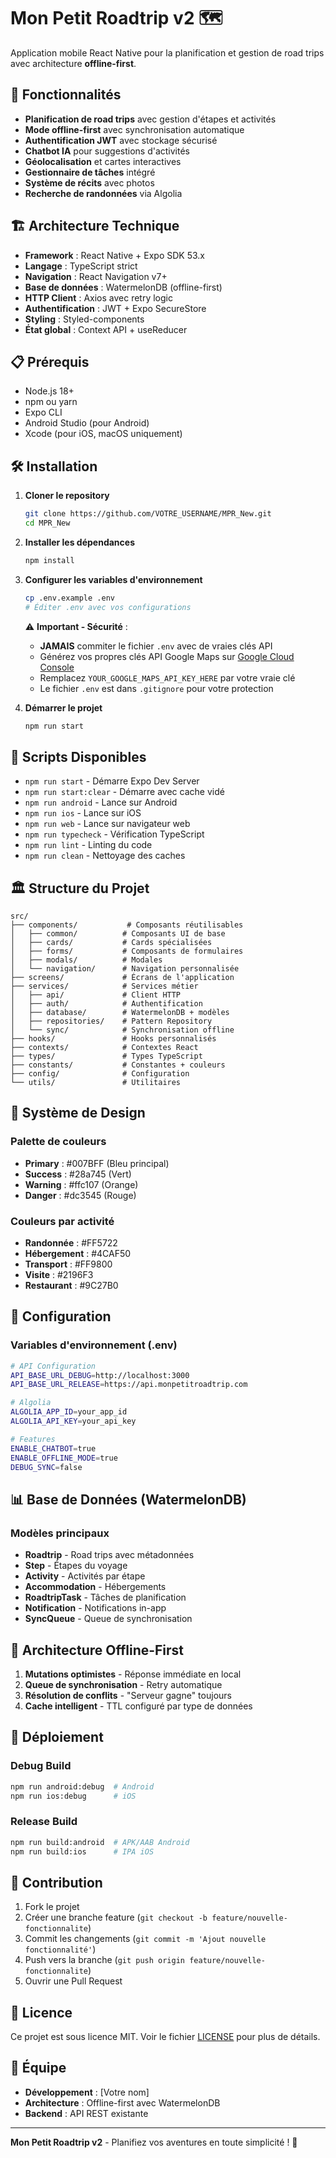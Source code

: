 # Mon Petit Roadtrip v2 🗺️

Application mobile React Native pour la planification et gestion de road trips avec architecture **offline-first**.

## 🚀 Fonctionnalités

- **Planification de road trips** avec gestion d'étapes et activités
- **Mode offline-first** avec synchronisation automatique
- **Authentification JWT** avec stockage sécurisé
- **Chatbot IA** pour suggestions d'activités
- **Géolocalisation** et cartes interactives
- **Gestionnaire de tâches** intégré
- **Système de récits** avec photos
- **Recherche de randonnées** via Algolia

## 🏗️ Architecture Technique

- **Framework** : React Native + Expo SDK 53.x
- **Langage** : TypeScript strict
- **Navigation** : React Navigation v7+
- **Base de données** : WatermelonDB (offline-first)
- **HTTP Client** : Axios avec retry logic
- **Authentification** : JWT + Expo SecureStore
- **Styling** : Styled-components
- **État global** : Context API + useReducer

## 📋 Prérequis

- Node.js 18+
- npm ou yarn
- Expo CLI
- Android Studio (pour Android)
- Xcode (pour iOS, macOS uniquement)

## 🛠️ Installation

1. **Cloner le repository**
   ```bash
   git clone https://github.com/VOTRE_USERNAME/MPR_New.git
   cd MPR_New
   ```

2. **Installer les dépendances**
   ```bash
   npm install
   ```

3. **Configurer les variables d'environnement**
   ```bash
   cp .env.example .env
   # Éditer .env avec vos configurations
   ```

   ⚠️ **Important - Sécurité** :
   - **JAMAIS** commiter le fichier `.env` avec de vraies clés API
   - Générez vos propres clés API Google Maps sur [Google Cloud Console](https://console.cloud.google.com/)
   - Remplacez `YOUR_GOOGLE_MAPS_API_KEY_HERE` par votre vraie clé
   - Le fichier `.env` est dans `.gitignore` pour votre protection

4. **Démarrer le projet**
   ```bash
   npm run start
   ```

## 📱 Scripts Disponibles

- `npm run start` - Démarre Expo Dev Server
- `npm run start:clear` - Démarre avec cache vidé
- `npm run android` - Lance sur Android
- `npm run ios` - Lance sur iOS
- `npm run web` - Lance sur navigateur web
- `npm run typecheck` - Vérification TypeScript
- `npm run lint` - Linting du code
- `npm run clean` - Nettoyage des caches

## 🏛️ Structure du Projet

```
src/
├── components/           # Composants réutilisables
│   ├── common/          # Composants UI de base
│   ├── cards/           # Cards spécialisées
│   ├── forms/           # Composants de formulaires
│   ├── modals/          # Modales
│   └── navigation/      # Navigation personnalisée
├── screens/             # Écrans de l'application
├── services/            # Services métier
│   ├── api/             # Client HTTP
│   ├── auth/            # Authentification
│   ├── database/        # WatermelonDB + modèles
│   ├── repositories/    # Pattern Repository
│   └── sync/            # Synchronisation offline
├── hooks/               # Hooks personnalisés
├── contexts/            # Contextes React
├── types/               # Types TypeScript
├── constants/           # Constantes + couleurs
├── config/              # Configuration
└── utils/               # Utilitaires
```

## 🎨 Système de Design

### Palette de couleurs
- **Primary** : #007BFF (Bleu principal)
- **Success** : #28a745 (Vert)
- **Warning** : #ffc107 (Orange)
- **Danger** : #dc3545 (Rouge)

### Couleurs par activité
- **Randonnée** : #FF5722
- **Hébergement** : #4CAF50
- **Transport** : #FF9800
- **Visite** : #2196F3
- **Restaurant** : #9C27B0

## 🔧 Configuration

### Variables d'environnement (.env)
```bash
# API Configuration
API_BASE_URL_DEBUG=http://localhost:3000
API_BASE_URL_RELEASE=https://api.monpetitroadtrip.com

# Algolia
ALGOLIA_APP_ID=your_app_id
ALGOLIA_API_KEY=your_api_key

# Features
ENABLE_CHATBOT=true
ENABLE_OFFLINE_MODE=true
DEBUG_SYNC=false
```

## 📊 Base de Données (WatermelonDB)

### Modèles principaux
- **Roadtrip** - Road trips avec métadonnées
- **Step** - Étapes du voyage
- **Activity** - Activités par étape
- **Accommodation** - Hébergements
- **RoadtripTask** - Tâches de planification
- **Notification** - Notifications in-app
- **SyncQueue** - Queue de synchronisation

## 🔄 Architecture Offline-First

1. **Mutations optimistes** - Réponse immédiate en local
2. **Queue de synchronisation** - Retry automatique
3. **Résolution de conflits** - "Serveur gagne" toujours
4. **Cache intelligent** - TTL configuré par type de données

## 🚀 Déploiement

### Debug Build
```bash
npm run android:debug  # Android
npm run ios:debug      # iOS
```

### Release Build
```bash
npm run build:android  # APK/AAB Android
npm run build:ios      # IPA iOS
```

## 🤝 Contribution

1. Fork le projet
2. Créer une branche feature (`git checkout -b feature/nouvelle-fonctionnalite`)
3. Commit les changements (`git commit -m 'Ajout nouvelle fonctionnalité'`)
4. Push vers la branche (`git push origin feature/nouvelle-fonctionnalite`)
5. Ouvrir une Pull Request

## 📄 Licence

Ce projet est sous licence MIT. Voir le fichier [LICENSE](LICENSE) pour plus de détails.

## 👥 Équipe

- **Développement** : [Votre nom]
- **Architecture** : Offline-first avec WatermelonDB
- **Backend** : API REST existante

---

**Mon Petit Roadtrip v2** - Planifiez vos aventures en toute simplicité ! 🎒
